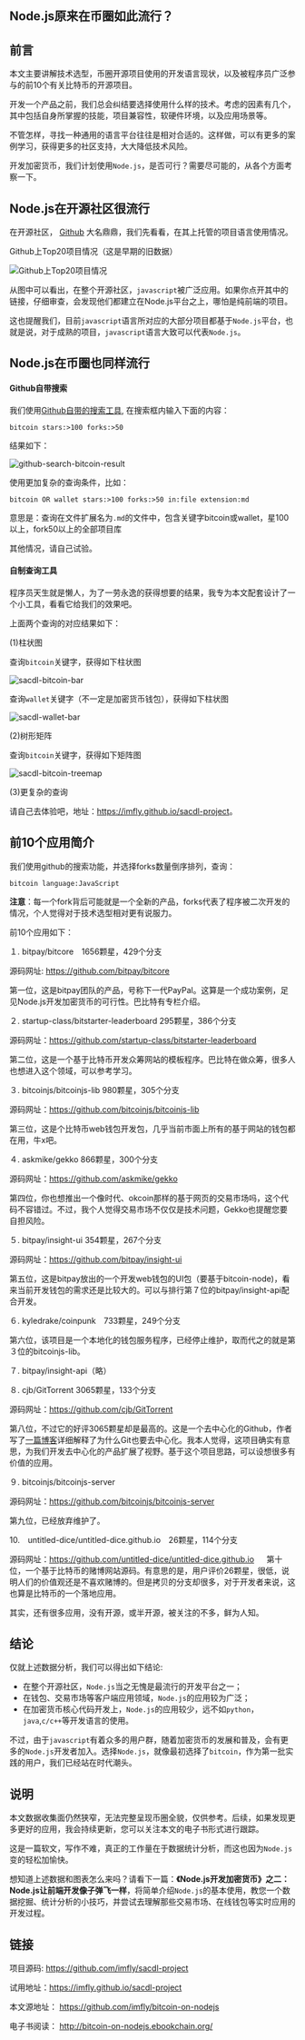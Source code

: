 Node.js原来在币圈如此流行？
-------------------------


## 前言

本文主要讲解技术选型，币圈开源项目使用的开发语言现状，以及被程序员广泛参与的前10个有关比特币的开源项目。

开发一个产品之前，我们总会纠结要选择使用什么样的技术。考虑的因素有几个，其中包括自身所掌握的技能，项目兼容性，软硬件环境，以及应用场景等。

不管怎样，寻找一种通用的语言平台往往是相对合适的。这样做，可以有更多的案例学习，获得更多的社区支持，大大降低技术风险。

开发加密货币，我们计划使用`Node.js`，是否可行？需要尽可能的，从各个方面考察一下。

## Node.js在开源社区很流行

在开源社区， [Github][] 大名鼎鼎，我们先看看，在其上托管的项目语言使用情况。

Github上Top20项目情况（这是早期的旧数据）

![Github上Top20项目情况][]

从图中可以看出，在整个开源社区，`javascript`被广泛应用。如果你点开其中的链接，仔细审查，会发现他们都建立在Node.js平台之上，哪怕是纯前端的项目。

这也提醒我们，目前`javascript`语言所对应的大部分项目都基于`Node.js`平台，也就是说，对于成熟的项目，`javascript`语言大致可以代表`Node.js`。

## Node.js在币圈也同样流行

#### Github自带搜索

我们使用[Github自带的搜索工具][], 在搜索框内输入下面的内容：

```
bitcoin stars:>100 forks:>50
```

结果如下：

![github-search-bitcoin-result][]

使用更加复杂的查询条件，比如：

```
bitcoin OR wallet stars:>100 forks:>50 in:file extension:md
```

意思是：查询在文件扩展名为`.md`的文件中，包含关键字bitcoin或wallet，星100以上，fork50以上的全部项目库

其他情况，请自己试验。

#### 自制查询工具

程序员天生就是懒人，为了一劳永逸的获得想要的结果，我专为本文配套设计了一个小工具，看看它给我们的效果吧。

上面两个查询的对应结果如下：

(1)柱状图

查询`bitcoin`关键字，获得如下柱状图

![sacdl-bitcoin-bar][]

查询`wallet`关键字（不一定是加密货币钱包），获得如下柱状图

![sacdl-wallet-bar][]

(2)树形矩阵

查询`bitcoin`关键字，获得如下矩阵图

![sacdl-bitcoin-treemap][]

(3)更复杂的查询

请自己去体验吧，地址：<https://imfly.github.io/sacdl-project>。

## 前10个应用简介

我们使用github的搜索功能，并选择forks数量倒序排列，查询：

```
bitcoin language:JavaScript
```

**注意**：每一个fork背后可能就是一个全新的产品，forks代表了程序被二次开发的情况，个人觉得对于技术选型相对更有说服力。

前10个应用如下：

１. bitpay/bitcore　1656颗星，429个分支

源码网址: https://github.com/bitpay/bitcore

第一位，这是bitpay团队的产品，号称下一代PayPal。这算是一个成功案例，足见Node.js开发加密货币的可行性。巴比特有专栏介绍。

２. startup-class/bitstarter-leaderboard 295颗星，386个分支

源码网址：https://github.com/startup-class/bitstarter-leaderboard

第二位，这是一个基于比特币开发众筹网站的模板程序。巴比特在做众筹，很多人也想进入这个领域，可以参考学习。

３. bitcoinjs/bitcoinjs-lib 980颗星，305个分支

源码网址：https://github.com/bitcoinjs/bitcoinjs-lib

第三位，这是个比特币web钱包开发包，几乎当前市面上所有的基于网站的钱包都在用，牛x吧。

４. askmike/gekko 866颗星，300个分支

源码网址：https://github.com/askmike/gekko

第四位，你也想推出一个像时代、okcoin那样的基于网页的交易市场吗，这个代码不容错过。不过，我个人觉得交易市场不仅仅是技术问题，Gekko也提醒您要自担风险。

５. bitpay/insight-ui 354颗星，267个分支

源码网址：https://github.com/bitpay/insight-ui

第五位，这是bitpay放出的一个开发web钱包的UI包（要基于bitcoin-node)，看来当前开发钱包的需求还是比较大的。可以与排行第７位的bitpay/insight-api配合开发。

６. kyledrake/coinpunk　733颗星，249个分支

第六位，该项目是一个本地化的钱包服务程序，已经停止维护，取而代之的就是第３位的bitcoinjs-lib。

７. bitpay/insight-api（略）

８. cjb/GitTorrent 3065颗星，133个分支

源码网址：https://github.com/cjb/GitTorrent

第八位，不过它的好评3065颗星却是最高的。这是一个去中心化的Github，作者写了[一篇博客][]详细解释了为什么Git也要去中心化。我本人觉得，这项目确实有意思，为我们开发去中心化的产品扩展了视野。基于这个项目思路，可以设想很多有价值的应用。

９. bitcoinjs/bitcoinjs-server

源码网址：https://github.com/bitcoinjs/bitcoinjs-server

第九位，已经放弃维护了。

10.　untitled-dice/untitled-dice.github.io　26颗星，114个分支

源码网址：https://github.com/untitled-dice/untitled-dice.github.io
　
第十位，一个基于比特币的赌博网站源码。有意思的是，用户评价26颗星，很低，说明人们的价值观还是不喜欢赌博的。但是拷贝的分支却很多，对于开发者来说，这也算是比特币的一个落地应用。

其实，还有很多应用，没有开源，或半开源，被关注的不多，鲜为人知。

## 结论

仅就上述数据分析，我们可以得出如下结论:

- 在整个开源社区，`Node.js`当之无愧是最流行的开发平台之一；
- 在钱包、交易市场等客户端应用领域，`Node.js`的应用较为广泛；
- 在加密货币核心代码开发上，`Node.js`的应用较少，远不如`python`，`java`,`c/c++`等开发语言的使用。

不过，由于`javascript`有着众多的用户群，随着加密货币的发展和普及，会有更多的`Node.js`开发者加入。选择`Node.js`，就像最初选择了`bitcoin`，作为第一批实践的用户，我们已经站在时代潮头。

## 说明

本文数据收集面仍然狭窄，无法完整呈现币圈全貌，仅供参考。后续，如果发现更多更好的应用，我会持续更新，您可以关注本文的电子书形式进行跟踪。

这是一篇软文，写作不难，真正的工作量在于数据统计分析，而这也因为`Node.js`变的轻松加愉快。

想知道上述数据和图表怎么来吗？请看下一篇：**《Node.js开发加密货币》之二：Node.js让前端开发像子弹飞一样**，将简单介绍`Node.js`的基本使用，教您一个数据挖掘、统计分析的小技巧，并尝试去理解那些交易市场、在线钱包等实时应用的开发过程。

## 链接

项目源码: <https://github.com/imfly/sacdl-project>

试用地址：<https://imfly.github.io/sacdl-project>

本文源地址： https://github.com/imfly/bitcoin-on-nodejs

电子书阅读： http://bitcoin-on-nodejs.ebookchain.org/


[Github]: https://github.com
[Github自带的搜索工具]: https://github.com/search

[Github上Top20项目情况]: ../styles/images/third/top20-table.jpg
[github-search-bitcoin]: ../styles/images/third/github-search-bitcoin.jpg
[github-search-bitcoin-result]: ../styles/images/third/github-search-bitcoin-result.jpg
[sacdl-bitcoin-bar]: ../styles/images/third/sacdl-bitcoin-bar.jpg
[sacdl-wallet-bar]: ../styles/images/third/sacdl-wallet-bar.jpg
[sacdl-bitcoin-treemap]: ../styles/images/third/sacdl-bitcoin-treemap.jpg
[一篇博客]: http://blog.printf.net/articles/2015/05/29/announcing-gittorrent-a-decentralized-github/
